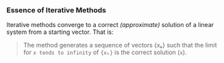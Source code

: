 ### Essence of Iterative Methods
Iterative methods converge to a correct *(approximate)* solution of a linear system from a starting vector. That is:  
> The method generates a sequence of vectors {xₖ} 
such that the limit for `x tends to infinity` of `{xₖ}` is the correct solution (`x`).
